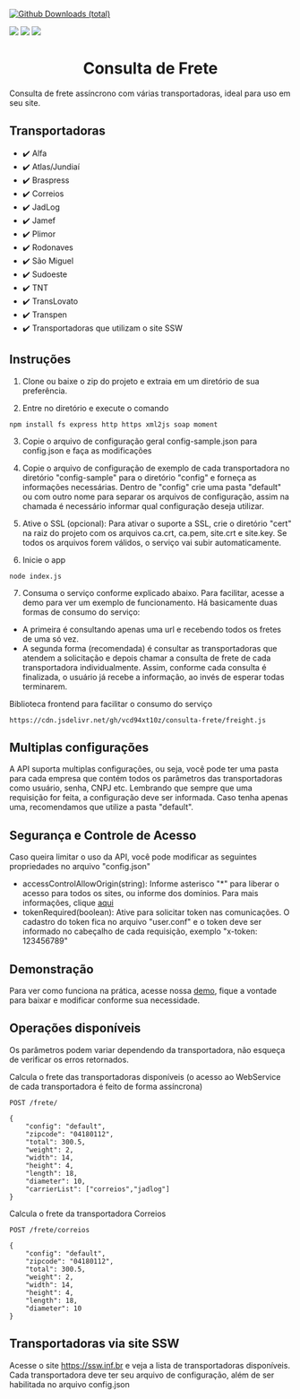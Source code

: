 [![Github Downloads (total)](https://img.shields.io/github/downloads/vcd94xt10z/consulta-frete/total.svg)]()

<p float="left">
  <img src="https://img.shields.io/badge/node-%3E%3D%208.0.0-brightgreen.svg" />
  <img src="https://img.shields.io/github/downloads/vcd94xt10z/consulta-frete/total.svg" /> 
  <img src="https://hitcounter.pythonanywhere.com/count/tag.svg?url=https%3A%2F%2Fgithub.com%2Fvcd94xt10z%2Fconsulta-frete" />
</p>
<p align="center">
  <h1 align="center">Consulta de Frete</h1>
</p>

Consulta de frete assíncrono com várias transportadoras, ideal para uso em seu site.

## Transportadoras
- :heavy_check_mark: Alfa
- :heavy_check_mark: Atlas/Jundiaí
- :heavy_check_mark: Braspress
- :heavy_check_mark: Correios
- :heavy_check_mark: JadLog
- :heavy_check_mark: Jamef
- :heavy_check_mark: Plimor
- :heavy_check_mark: Rodonaves
- :heavy_check_mark: São Miguel
- :heavy_check_mark: Sudoeste
- :heavy_check_mark: TNT
- :heavy_check_mark: TransLovato
- :heavy_check_mark: Transpen
- :heavy_check_mark: Transportadoras que utilizam o site SSW

## Instruções

1) Clone ou baixe o zip do projeto e extraia em um diretório de sua preferência.

2) Entre no diretório e execute o comando
 
```
npm install fs express http https xml2js soap moment
```

3) Copie o arquivo de configuração geral config-sample.json para config.json e faça as modificações

4) Copie o arquivo de configuração de exemplo de cada transportadora no diretório "config-sample" para o diretório
"config" e forneça as informações necessárias. Dentro de "config" crie uma pasta "default" ou com outro nome para separar
os arquivos de configuração, assim na chamada é necessário informar qual configuração deseja utilizar.

5) Ative o SSL (opcional): Para ativar o suporte a SSL, crie o diretório "cert" na raiz do projeto com os arquivos ca.crt, ca.pem, site.crt e site.key. Se todos os arquivos forem válidos, o serviço vai subir automaticamente.

6) Inicie o app
 
```
node index.js
```

7) Consuma o serviço conforme explicado abaixo. Para facilitar, acesse a demo para ver um exemplo de funcionamento. Há basicamente duas formas de consumo do serviço:

- A primeira é consultando apenas uma url e recebendo todos os fretes de uma só vez. 
- A segunda forma (recomendada) é consultar as transportadoras que atendem a solicitação e depois chamar a consulta de frete de cada transportadora individualmente. Assim, conforme cada consulta é finalizada, o usuário já recebe
a informação, ao invés de esperar todas terminarem.

Biblioteca frontend para facilitar o consumo do serviço

```
https://cdn.jsdelivr.net/gh/vcd94xt10z/consulta-frete/freight.js
```

## Multiplas configurações

A API suporta multiplas configurações, ou seja, você pode ter uma pasta para cada empresa que contém todos os parâmetros das transportadoras como usuário, senha, CNPJ etc. Lembrando que sempre que uma requisição for feita, a configuração deve ser informada. Caso tenha apenas uma, recomendamos que utilize a pasta "default".

## Segurança e Controle de Acesso

Caso queira limitar o uso da API, você pode modificar as seguintes propriedades no arquivo "config.json"

- accessControlAllowOrigin(string): Informe asterisco "*" para liberar o acesso para todos os sites, ou informe dos domínios. Para mais informações, clique [aqui](https://developer.mozilla.org/pt-BR/docs/Web/HTTP/Headers/Access-Control-Allow-Origin)
- tokenRequired(boolean): Ative para solicitar token nas comunicações. O cadastro do token fica no arquivo "user.conf" e o token deve ser informado no cabeçalho de cada requisição, exemplo "x-token: 123456789"

## Demonstração

Para ver como funciona na prática, acesse nossa [demo](https://vcd94xt10z.github.io/projetos/consulta-frete/sample.html), fique a vontade para baixar e modificar conforme sua necessidade.
 
## Operações disponíveis

Os parâmetros podem variar dependendo da transportadora, não esqueça de verificar os erros retornados.

Calcula o frete das transportadoras disponíveis (o acesso ao WebService de cada transportadora é feito de forma assíncrona)

```
POST /frete/

{
	"config": "default",
	"zipcode": "04180112",
	"total": 300.5,
	"weight": 2,
	"width": 14,
	"height": 4,
	"length": 18,
	"diameter": 10,
	"carrierList": ["correios","jadlog"]
}
```

Calcula o frete da transportadora Correios

```
POST /frete/correios
 
{
	"config": "default",
	"zipcode": "04180112",
	"total": 300.5,
	"weight": 2,
	"width": 14,
	"height": 4,
	"length": 18,
	"diameter": 10
}
```

## Transportadoras via site SSW

Acesse o site https://ssw.inf.br e veja a lista de transportadoras disponíveis. Cada transportadora deve ter seu arquivo de configuração, além de ser habilitada no arquivo config.json